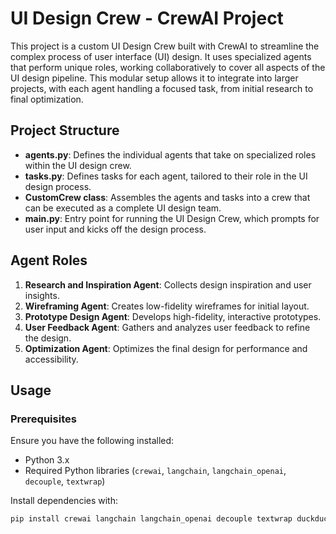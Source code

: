 # UI Design Crew - CrewAI Project

This project is a custom UI Design Crew built with CrewAI to streamline the complex process of user interface (UI) design. It uses specialized agents that perform unique roles, working collaboratively to cover all aspects of the UI design pipeline. This modular setup allows it to integrate into larger projects, with each agent handling a focused task, from initial research to final optimization.

## Project Structure

- **agents.py**: Defines the individual agents that take on specialized roles within the UI design crew.
- **tasks.py**: Defines tasks for each agent, tailored to their role in the UI design process.
- **CustomCrew class**: Assembles the agents and tasks into a crew that can be executed as a complete UI design team.
- **main.py**: Entry point for running the UI Design Crew, which prompts for user input and kicks off the design process.

## Agent Roles

1. **Research and Inspiration Agent**: Collects design inspiration and user insights.
2. **Wireframing Agent**: Creates low-fidelity wireframes for initial layout.
3. **Prototype Design Agent**: Develops high-fidelity, interactive prototypes.
4. **User Feedback Agent**: Gathers and analyzes user feedback to refine the design.
5. **Optimization Agent**: Optimizes the final design for performance and accessibility.

## Usage

### Prerequisites
Ensure you have the following installed:
- Python 3.x
- Required Python libraries (`crewai`, `langchain`, `langchain_openai`, `decouple`, `textwrap`)

Install dependencies with:
```bash
pip install crewai langchain langchain_openai decouple textwrap duckduckgo-search
